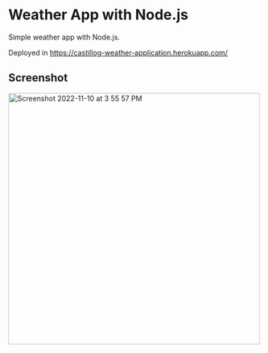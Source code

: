 # Weather App with Node.js
Simple weather app with Node.js.

Deployed in https://castillog-weather-application.herokuapp.com/

## Screenshot
<img width="500" alt="Screenshot 2022-11-10 at 3 55 57 PM" src="https://user-images.githubusercontent.com/69658875/201214115-8d4b2f4e-1c1c-4f77-9754-c8ad15ab0cb2.png">

